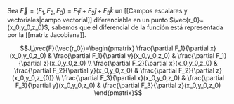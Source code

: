 
Sea $\vec{F}=(F_1,F_2,F_3)=F_1\hat{i}+F_2\hat{j}+F_3\hat{k}$  un [[Campos escalares y vectoriales|campo vectorial]] diferenciable en un punto $\vec{r_0}=(x_0,y_0,z_0)$, sabemos que el diferencial de la función está representada por la [[matriz Jacobiana]]. 

$$J_\vec{F}(\vec{r_0})=\begin{pmatrix}
\frac{\partial F_1}{\partial x}(x_0,y_0,z_0) & \frac{\partial F_1}{\partial y}(x_0,y_0,z_0) & \frac{\partial F_1}{\partial z}(x_0,y_0,z_0) \\
\frac{\partial F_2}{\partial x}(x_0,y_0,z_0) & \frac{\partial F_2}{\partial y}(x_0,y_0,z_0) & \frac{\partial F_2}{\partial z}(x_0,y_0,z_{0)} \\
\frac{\partial F_3}{\partial x}(x_0,y_0,z_0) & \frac{\partial F_3}{\partial y}(x_0,y_0,z_0) & \frac{\partial F_3}{\partial z}(x_0,y_0,z_0)
\end{pmatrix}$$

